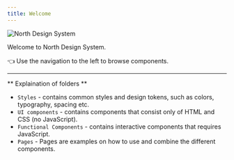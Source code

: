```yaml
---
title: Welcome
---
```


![North Design System](/assets/images/north_promotion.jpg)


Welcome to North Design System.

👈 Use the navigation to the left to browse components.


---
** Explaination of folders **
- `Styles` - contains common styles and design tokens, such as colors, typography, spacing etc.
- `UI components` - contains components that consist only of HTML and CSS (no JavaScript).
- `Functional Components` - contains interactive components that requires JavaScript.
- `Pages` - Pages are examples on how to use and combine the different components.
